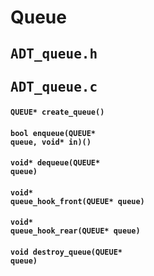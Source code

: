 # Queue  

## <pre>ADT_queue.h</pre>  
## <pre>ADT_queue.c</pre>  

#### <code>QUEUE* create_queue()</code>  
#### <code>bool enqueue(QUEUE* queue, void* in)()</code>  
#### <code>void* dequeue(QUEUE* queue)</code>  
#### <code>void* queue_hook_front(QUEUE* queue)</code>  
#### <code>void* queue_hook_rear(QUEUE* queue)</code>  
#### <code>void destroy_queue(QUEUE* queue)</code>  
